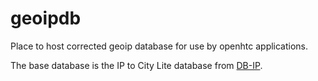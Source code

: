 # geoipdb
Place to host corrected geoip database for use by openhtc applications.

The base database is the IP to City Lite database from [DB-IP](https://db-ip.com).

